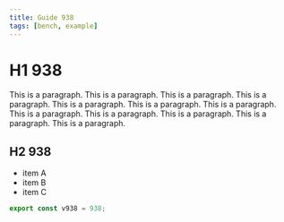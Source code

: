 ```yaml
---
title: Guide 938
tags: [bench, example]
---
```


# H1 938

This is a paragraph. This is a paragraph. This is a paragraph. This is a paragraph. This is a paragraph. This is a paragraph. This is a paragraph. This is a paragraph. This is a paragraph. This is a paragraph. This is a paragraph. This is a paragraph. 

## H2 938

- item A
- item B
- item C

```ts
export const v938 = 938;
```